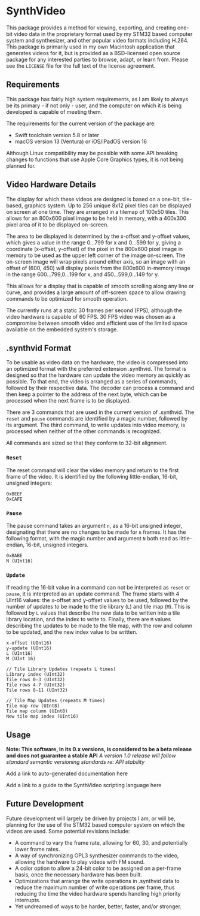 # SynthVideo

This package provides a method for viewing, exporting, and creating
one-bit video data in the proprietary format used by my STM32 based
computer system and synthesizer, and other popular video formats including H.264. 
This package is primarily used in my own Macintosh application that generates videos 
for it, but is provided as a BSD-licensed open source package for any interested
parties to browse, adapt, or learn from. Please see the `LICENSE` file
for the full text of the license agreement.

## Requirements

This package has fairly high system requirements, as I am likely to always
be its primary - if not only - user, and the computer on which it is being developed
is capable of meeting them. 

The requirements for the current version of the package are:
- Swift toolchain version 5.8 or later
- macOS version 13 (Ventura) or iOS/iPadOS version 16

Although Linux compatibility may be possible with some API
breaking changes to functions that use Apple Core Graphics types, it is not being planned for.

## Video Hardware Details

The display for which these videos are designed is based on a
one-bit, tile-based, graphics system. Up to 256 unique 8x12 pixel tiles
can be displayed on screen at one time. They are arranged in a tilemap
of 100x50 tiles. This allows for an 800x600 pixel image to be held in memory,
with a 400x300 pixel area of it to be displayed on-screen.

The area to be displayed is determined by the x-offset and y-offset values,
which gives a value in the range 0...799 for x and 0...599 for y, giving a
coordinate (x-offset, y-offset) of the pixel in the 800x600 pixel image
in memory to be used as the upper left corner of the image on-screen. 
The on-screen image will wrap pixels around either axis, so an image with an offset
of (600, 450) will display pixels from the 800x600 in-memory image in the range 
600...799,0...199 for x, and 450...599,0...149 for y.

This allows for a display that is capable of smooth scrolling along any line
or curve, and provides a large amount of off-screen space to allow drawing
commands to be optimized for smooth operation.

The currently runs at a static 30 frames per second (FPS), although the video
hardware is capable of 60 FPS. 30 FPS video was chosen as a compromise between
smooth video and efficient use of the limited  space available on the
embedded system's storage.

## .synthvid Format

To be usable as video data on the hardware, the video is compressed into an optimized
format with the preferred extension .synthvid. The format is designed so that the hardware can
update the video memory as quickly as possible. To that end, the video is arranged as a series of
commands, followed by their respective data. The decoder can process a command and then keep a pointer
to the address of the next byte, which can be processed when the next frame is to be displayed.

There are 3 commands that are used in the current version of .synthvid. The `reset` and `pause` commands
are identified by a magic number, followed by its argument. The third command, to write updates into
video memory, is processed when neither of the other commands is recognized.

All commands are sized so that they conform to 32-bit alignment.

### `Reset`

The reset command will clear the video memory and return to the first frame of the video.
It is identified by the following little-endian, 16-bit, unsigned integers:

```
0xBEEF
0xCAFE
```

### `Pause`

The pause command takes an argument `n`, as a 16-bit unsigned integer, designating that there are no changes
to be made for `n` frames.
It has the following format, with the magic number and argument `N` both read as little-endian, 16-bit, unsigned integers.

```
0xBABE
N (UInt16)
```

### `Update`

If reading the 16-bit value in a command can not be interpreted as `reset` or `pause`, it is interpreted as
an update command. The frame starts with 4 UInt16 values: the x-offset and y-offset values to be used, followed
by the number of updates to be made to the tile library (`L`) and tile map (`M`). This is followed by `L` values that
describe the new data to be written into a tile library location, and the index to write to. Finally, there are `M`
values describing the updates to be made to the tile map, with the row and column to be updated, and the new index
value to be written.

```
x-offset (UInt16)
y-update (UInt16)
L (UInt16)
M (UInt 16)

// Tile Library Updates (repeats L times)
Library index (UInt32)
Tile rows 0-3 (UInt32)
Tile rows 4-7 (UInt32)
Tile rows 8-11 (UInt32)

// Tile Map Updates (repeats M times)
Tile map row (UInt8)
Tile map column (UInt8)
New tile map index (UInt16)
```

## Usage

**Note: This software, in its 0.x versions, is considered to be a beta release and does not guarantee a stable API**
*A version 1.0 release will follow standard semantic versioning standards re: API stability*

Add a link to auto-generated documentation here

Add a link to a guide to the SynthVideo scripting language here

## Future Development

Future development will largely be driven by projects I am, or will be, planning for the use of
the STM32 based computer system on which the videos are used. Some potential revisions include:

- A command to vary the frame rate, allowing for 60, 30, and potentially lower frame rates.
- A way of synchronizing OPL3 synthesizer commands to the video, allowing the hardware to play
videos with FM sound.
- A color option to allow a 24-bit color to be assigned on a per-frame basis, once the necessary
hardware has been built.
- Optimizations that arrange the write operations in .synthvid data to reduce the maximum number of
write operations per frame, thus reducing the time the video hardware spends handling high priority
interrupts. 
- Yet undreamed of ways to be harder, better, faster, and/or stronger.
